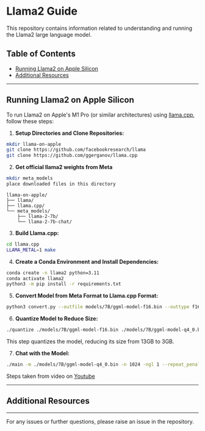 # Llama2 Guide

This repository contains information related to understanding and running the Llama2 large language model.

## Table of Contents

- [Running Llama2 on Apple Silicon](#running-llama2-on-apple-silicon)
- [Additional Resources](#additional-resources)

---

## Running Llama2 on Apple Silicon

To run Llama2 on Apple's M1 Pro (or similar architectures) using [llama.cpp](https://github.com/ggerganov/llama.cpp), follow these steps:

1. **Setup Directories and Clone Repositories:**

```bash
mkdir llama-on-apple
git clone https://github.com/facebookresearch/llama
git clone https://github.com/ggerganov/llama.cpp
```

2. **Get official llama2 weights from Meta**

```bash
mkdir meta_models
place downloaded files in this directory
```

```
llama-on-apple/
├── llama/
├── llama.cpp/
└── meta_models/
    ├── llama-2-7b/
    └── llama-2-7b-chat/

```

3. **Build Llama.cpp:**

```bash
cd llama.cpp
LLAMA_METAL=1 make
```

4. **Create a Conda Environment and Install Dependencies:**

```bash
conda create -n llama2 python=3.11
conda activate llama2
python3 -m pip install -r requirements.txt
```

5. **Convert Model from Meta Format to Llama.cpp Format:**

```bash
python3 convert.py --outfile models/7B/ggml-model-f16.bin --outtype f16 ../../llama-on-apple/meta_models/llama-2-7b-chat
```

6. **Quantize Model to Reduce Size:**

```bash
./quantize ./models/7B/ggml-model-f16.bin ./models/7B/ggml-model-q4_0.bin q4_0
```

This step quantizes the model, reducing its size from 13GB to 3GB.

7. **Chat with the Model:**

```bash
./main -m ./models/7B/ggml-model-q4_0.bin -n 1024 -ngl 1 --repeat_penalty 1.0 --color -i -r "User:" -f ./prompts/chat-with-bob.txt
```

Steps taken from video on [Youtube](https://www.youtube.com/watch?v=TsVZJbnnaSs)

---

## Additional Resources

---

For any issues or further questions, please raise an issue in the repository.
